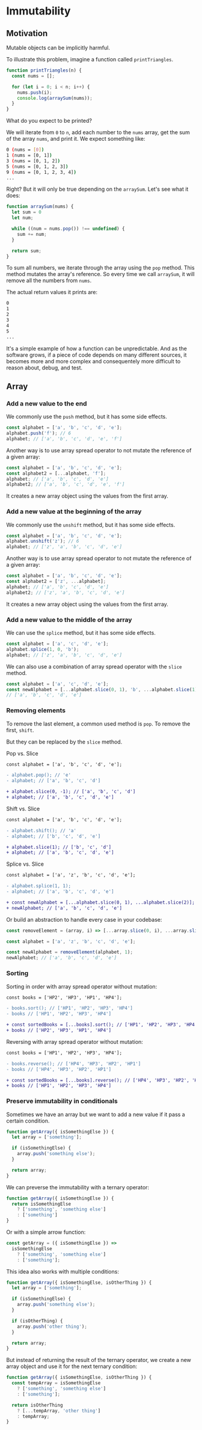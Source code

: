 # Immutability

## Motivation

Mutable objects can be implicitly harmful.

To illustrate this problem, imagine a function called `printTriangles`.

```javascript
function printTriangles(n) {
  const nums = [];

  for (let i = 0; i < n; i++) {
    nums.push(i);
    console.log(arraySum(nums));
  }
}
```

What do you expect to be printed?

We will iterate from `0` to `n`, add each number to the `nums` array, get the sum of the array `nums`, and print it. We expect something like:

```bash
0 (nums = [0])
1 (nums = [0, 1])
3 (nums = [0, 1, 2])
5 (nums = [0, 1, 2, 3])
9 (nums = [0, 1, 2, 3, 4])
...
```

Right? But it will only be true depending on the `arraySum`. Let's see what it does:

```javascript
function arraySum(nums) {
  let sum = 0
  let num;

  while ((num = nums.pop()) !== undefined) {
    sum += num;
  }

  return sum;
}
```

To sum all numbers, we iterate through the array using the `pop` method. This method mutates the array's reference. So every time we call `arraySum`, it will remove all the numbers from `nums`.

The actual return values it prints are:

```bash
0
1
2
3
4
5
...
```

It's a simple example of how a function can be unpredictable. And as the software grows, if a piece of code depends on many different sources, it becomes more and more complex and consequentely more difficult to reason about, debug, and test.

## Array

### Add a new value to the end

We commonly use the `push` method, but it has some side effects.

```javascript
const alphabet = ['a', 'b', 'c', 'd', 'e'];
alphabet.push('f'); // 6
alphabet; // ['a', 'b', 'c', 'd', 'e', 'f']
```

Another way is to use array spread operator to not mutate the reference of a given array:

```javascript
const alphabet = ['a', 'b', 'c', 'd', 'e'];
const alphabet2 = [...alphabet, 'f'];
alphabet; // ['a', 'b', 'c', 'd', 'e']
alphabet2; // ['a', 'b', 'c', 'd', 'e', 'f']
```

It creates a new array object using the values from the first array.

### Add a new value at the beginning of the array

We commonly use the `unshift` method, but it has some side effects.

```javascript
const alphabet = ['a', 'b', 'c', 'd', 'e'];
alphabet.unshift('z'); // 6
alphabet; // ['z', 'a', 'b', 'c', 'd', 'e']
```

Another way is to use array spread operator to not mutate the reference of a given array:

```javascript
const alphabet = ['a', 'b', 'c', 'd', 'e'];
const alphabet2 = ['z', ...alphabet];
alphabet; // ['a', 'b', 'c', 'd', 'e']
alphabet2; // ['z', 'a', 'b', 'c', 'd', 'e']
```

It creates a new array object using the values from the first array.

### Add a new value to the middle of the array

We can use the `splice` method, but it has some side effects.

```javascript
const alphabet = ['a', 'c', 'd', 'e'];
alphabet.splice(1, 0, 'b');
alphabet; // ['z', 'a', 'b', 'c', 'd', 'e']
```

We can also use a combination of array spread operator with the `slice` method.

```javascript
const alphabet = ['a', 'c', 'd', 'e'];
const newAlphabet = [...alphabet.slice(0, 1), 'b', ...alphabet.slice(1)];
// ['a', 'b', 'c', 'd', 'e']
```

### Removing elements

To remove the last element, a common used method is `pop`. To remove the first, `shift`.

But they can be replaced by the `slice` method.

Pop vs. Slice

```diff
const alphabet = ['a', 'b', 'c', 'd', 'e'];

- alphabet.pop(); // 'e'
- alphabet; // ['a', 'b', 'c', 'd']

+ alphabet.slice(0, -1); // ['a', 'b', 'c', 'd']
+ alphabet; // ['a', 'b', 'c', 'd', 'e']
```

Shift vs. Slice

```diff
const alphabet = ['a', 'b', 'c', 'd', 'e'];

- alphabet.shift(); // 'a'
- alphabet; // ['b', 'c', 'd', 'e']

+ alphabet.slice(1); // ['b', 'c', 'd']
+ alphabet; // ['a', 'b', 'c', 'd', 'e']
```

Splice vs. Slice

```diff
const alphabet = ['a', 'z', 'b', 'c', 'd', 'e'];

- alphabet.splice(1, 1);
- alphabet; // ['a', 'b', 'c', 'd', 'e']

+ const newAlphabet = [...alphabet.slice(0, 1), ...alphabet.slice(2)];
+ newAlphabet; // ['a', 'b', 'c', 'd', 'e']
```

Or build an abstraction to handle every case in your codebase:

```javascript
const removeElement = (array, i) => [...array.slice(0, i), ...array.slice(i + 1)];

const alphabet = ['a', 'z', 'b', 'c', 'd', 'e'];

const newAlphabet = removeElement(alphabet, 1);
newAlphabet; // ['a', 'b', 'c', 'd', 'e']
```

### Sorting

Sorting in order with array spread operator without mutation:

```diff
const books = ['HP2', 'HP3', 'HP1', 'HP4'];

- books.sort(); // ['HP1', 'HP2', 'HP3', 'HP4']
- books // ['HP1', 'HP2', 'HP3', 'HP4']

+ const sortedBooks = [...books].sort(); // ['HP1', 'HP2', 'HP3', 'HP4']
+ books // ['HP2', 'HP3', 'HP1', 'HP4']
```

Reversing with array spread operator without mutation:

```diff
const books = ['HP1', 'HP2', 'HP3', 'HP4'];

- books.reverse(); // ['HP4', 'HP3', 'HP2', 'HP1']
- books // ['HP4', 'HP3', 'HP2', 'HP1']

+ const sortedBooks = [...books].reverse(); // ['HP4', 'HP3', 'HP2', 'HP1']
+ books // ['HP1', 'HP2', 'HP3', 'HP4']
```

### Preserve immutability in conditionals

Sometimes we have an array but we want to add a new value if it pass a certain condition.

```javascript
function getArray({ isSomethingElse }) {
  let array = ['something'];

  if (isSomethingElse) {
    array.push('something else');
  }

  return array;
}
```

We can preverse the immutability with a ternary operator:

```javascript
function getArray({ isSomethingElse }) {
  return isSomethingElse
    ? ['something', 'something else']
    : ['something']
}
```

Or with a simple arrow function:

```javascript
const getArray = ({ isSomethingElse }) =>
  isSomethingElse
    ? ['something', 'something else']
    : ['something'];
```

This idea also works with multiple conditions:

```javascript
function getArray({ isSomethingElse, isOtherThing }) {
  let array = ['something'];

  if (isSomethingElse) {
    array.push('something else');
  }

  if (isOtherThing) {
    array.push('other thing');
  }

  return array;
}

```

But instead of returning the result of the ternary operator, we create a new array object and use it for the next ternary condition:

```javascript
function getArray({ isSomethingElse, isOtherThing }) {
  const tempArray = isSomethingElse
    ? ['something', 'something else']
    : ['something'];

  return isOtherThing
    ? [...tempArray, 'other thing']
    : tempArray;
}
```
